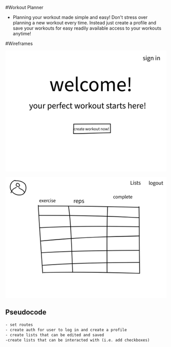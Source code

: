 #Workout Planner

- Planning your workout made simple and easy! Don't stress over planning a new workout every time. Instead just create a profile and save your workouts for easy readily available access to your workouts anytime!

#Wireframes

![Landing Page Wireframe](img/Landing%20Page.jpg)

![List Page](img/List%20page.jpg)

## Pseudocode
```
- set routes
- create auth for user to log in and create a profile
- create lists that can be edited and saved
-create lists that can be interacted with (i.e. add checkboxes)

```